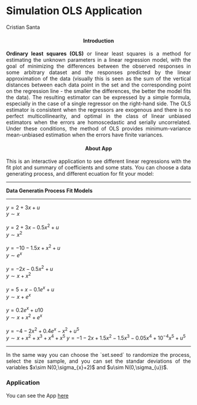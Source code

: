 # Simulation OLS Application
Cristian Santa  
<div align='center'>

#### Introduction

</div>
<div align='justify'>
<b>Ordinary least squares (OLS)</b> or linear least squares is a method for estimating the unknown parameters in a linear regression model, with the goal of minimizing the differences between the observed responses in some arbitrary dataset and the responses predicted by the linear approximation of the data (visually this is seen as the sum of the vertical distances between each data point in the set and the corresponding point on the regression line - the smaller the differences, the better the model fits the data). The resulting estimator can be expressed by a simple formula, especially in the case of a single regressor on the right-hand side. The OLS estimator is consistent when the regressors are exogenous and there is no perfect multicollinearity, and optimal in the class of linear unbiased estimators when the errors are homoscedastic and serially uncorrelated. Under these conditions, the method of OLS provides minimum-variance mean-unbiased estimation when the errors have finite variances.</div>

<div align='center'>

#### About App

</div>
<div align='justify'>
This is an interactive application to see different linear regressions with the fit plot and summary of coefficients and some stats. You can choose a data generating process, and different ecuation for fit your model:</div>

---------------------------------------------------- ---------------------------
<b>Data Generatin Process</b>                        <b>Fit Models</b>         
---------------------------------------------------- ---------------------------
$y=2+3x+u$<br>                                       $y\sim x$<br>             
$y=2+3x-0.5x^2+u$<br>                                $y\sim x^2$<br>           
$y=-10-1.5x+x^2+u$<br>                               $y\sim e^{x}$<br>         
$y=-2x-0.5x^2+u$<br>                                 $y\sim x+x^2$<br>         
$y=5+x-0.1e^{x}+u$<br>                               $y\sim x+e^{x}$<br>       
$y=0.2e^{x}+u10$<br>                                 $y\sim x+x^2+e^{x}$<br>   
$y=-4-2x^2+0.4e^{x}-x^2+u^5$<br>                     $y\sim x+x^2+x^3+x^4+x^5$ 
$y=-1-2x+1.5x^2-1.5x^3-0.05x^4+10^{-4}x^5+u^5$<br>                             
---------------------------------------------------- ---------------------------
<div align='justify'>
In the same way you can choose the `set.seed` to randomize the process, select the size sample, and you can set the standar deviations of the variables $x\sim N(0,\sigma_{x}+2)$ and $u\sim N(0,\sigma_{u})$.
</div>

### Application
You can see the App [here](https://cdsantae.shinyapps.io/OLS_App)
